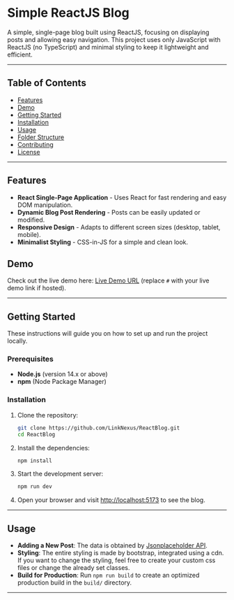# Simple ReactJS Blog

A simple, single-page blog built using ReactJS, focusing on displaying posts and allowing easy navigation. This project uses only JavaScript with ReactJS (no TypeScript) and minimal styling to keep it lightweight and efficient.

---

## Table of Contents

- [Features](#features)
- [Demo](#demo)
- [Getting Started](#getting-started)
- [Installation](#installation)
- [Usage](#usage)
- [Folder Structure](#folder-structure)
- [Contributing](#contributing)
- [License](#license)

---

## Features

- **React Single-Page Application** - Uses React for fast rendering and easy DOM manipulation.
- **Dynamic Blog Post Rendering** - Posts can be easily updated or modified.
- **Responsive Design** - Adapts to different screen sizes (desktop, tablet, mobile).
- **Minimalist Styling** - CSS-in-JS for a simple and clean look.

## Demo

Check out the live demo here: [Live Demo URL](#) (replace `#` with your live demo link if hosted).

---

## Getting Started

These instructions will guide you on how to set up and run the project locally.

### Prerequisites

- **Node.js** (version 14.x or above)
- **npm** (Node Package Manager)

### Installation

1. Clone the repository:
    ```bash
    git clone https://github.com/LinkNexus/ReactBlog.git
    cd ReactBlog
    ```

2. Install the dependencies:
    ```bash
    npm install
    ```

3. Start the development server:
    ```bash
    npm run dev
    ```

4. Open your browser and visit [http://localhost:5173](http://localhost:5173) to see the blog.

---

## Usage

- **Adding a New Post**: The data is obtained by [Jsonplaceholder API](https://jsonplaceholder.typicode.com/posts/).
- **Styling**: The entire styling is made by bootstrap, integrated using a cdn. If you want to change the styling, feel free
to create your custom css files or change the already set classes.
- **Build for Production**: Run `npm run build` to create an optimized production build in the `build/` directory.

---
